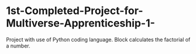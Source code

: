 # 1st-Completed-Project-for-Multiverse-Apprenticeship-1-
Project with use of Python coding language.
Block calculates the factorial of a number.
